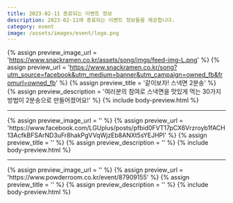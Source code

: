 ```yaml
---
title: 2023-02-11 종료되는 이벤트 정보
description: 2023-02-11에 종료되는 이벤트 정보들을 제공합니다.
category: event
image: /assets/images/event/logo.png
---
```

{% assign preview_image_url = 'https://www.snackramen.co.kr/assets/song/imgs/feed-img-L.png' %}
{% assign preview_url = 'https://www.snackramen.co.kr/song?utm_source=facebook&utm_medium=banner&utm_campaign=owned_fb&fromurl=owned_fb' %}
{% assign preview_title = '같이보자! 스낵면 2분송' %}
{% assign preview_description = '여러분의 참여로 스낵면을 맛있게 먹는 30가지 방법이 2분송으로 만들어졌어요!' %}
{% include body-preview.html %}
<hr>{% assign preview_image_url = '' %}
{% assign preview_url = 'https://www.facebook.com/LGUplus/posts/pfbid0FVT17pCX6Vrzroyb1fACH13AcfkBFSArND3uFr8hakPgVVqWjzEb8ANXt5sYEJHPl' %}
{% assign preview_title = '' %}
{% assign preview_description = '' %}
{% include body-preview.html %}
<hr>{% assign preview_image_url = '' %}
{% assign preview_url = 'https://www.powderroom.co.kr/event/87909155' %}
{% assign preview_title = '' %}
{% assign preview_description = '' %}
{% include body-preview.html %}